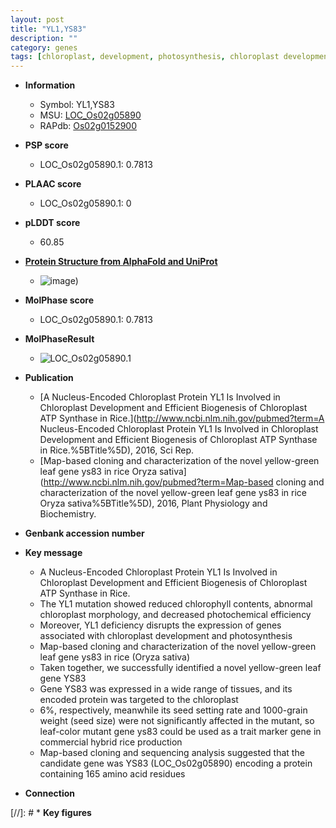 ```yaml
---
layout: post
title: "YL1,YS83"
description: ""
category: genes
tags: [chloroplast, development, photosynthesis, chloroplast development, leaf, seed, map-based cloning, seed size, grain weight]
---
```


* **Information**  
    + Symbol: YL1,YS83  
    + MSU: [LOC_Os02g05890](http://rice.plantbiology.msu.edu/cgi-bin/ORF_infopage.cgi?orf=LOC_Os02g05890)  
    + RAPdb: [Os02g0152900](http://rapdb.dna.affrc.go.jp/viewer/gbrowse_details/irgsp1?name=Os02g0152900)  

* **PSP score**  
    + LOC_Os02g05890.1: 0.7813 

* **PLAAC score**  
    + LOC_Os02g05890.1: 0 

* **pLDDT score**
    + 60.85

* **[Protein Structure from AlphaFold and UniProt](https://www.uniprot.org/uniprotkb/Q0E3V2/entry#structure)**
    + ![image](https://ricepsp.github.io/images/Q0/AF-Q0E3V2-F1.png))

* **MolPhase score**
    + LOC_Os02g05890.1: 0.7813

* **MolPhaseResult**
    + ![LOC_Os02g05890.1](https://ricepsp.github.io/pictures/LOC_Os02g/LOC_Os02g05890.1.png)

* **Publication**  
    + [A Nucleus-Encoded Chloroplast Protein YL1 Is Involved in Chloroplast Development and Efficient Biogenesis of Chloroplast ATP Synthase in Rice.](http://www.ncbi.nlm.nih.gov/pubmed?term=A Nucleus-Encoded Chloroplast Protein YL1 Is Involved in Chloroplast Development and Efficient Biogenesis of Chloroplast ATP Synthase in Rice.%5BTitle%5D), 2016, Sci Rep.
    + [Map-based cloning and characterization of the novel yellow-green leaf gene ys83 in rice Oryza sativa](http://www.ncbi.nlm.nih.gov/pubmed?term=Map-based cloning and characterization of the novel yellow-green leaf gene ys83 in rice Oryza sativa%5BTitle%5D), 2016, Plant Physiology and Biochemistry.

* **Genbank accession number**  

* **Key message**  
    + A Nucleus-Encoded Chloroplast Protein YL1 Is Involved in Chloroplast Development and Efficient Biogenesis of Chloroplast ATP Synthase in Rice.
    + The YL1 mutation showed reduced chlorophyll contents, abnormal chloroplast morphology, and decreased photochemical efficiency
    + Moreover, YL1 deficiency disrupts the expression of genes associated with chloroplast development and photosynthesis
    + Map-based cloning and characterization of the novel yellow-green leaf gene ys83 in rice (Oryza sativa)
    + Taken together, we successfully identified a novel yellow-green leaf gene YS83
    + Gene YS83 was expressed in a wide range of tissues, and its encoded protein was targeted to the chloroplast
    + 6%, respectively, meanwhile its seed setting rate and 1000-grain weight (seed size) were not significantly affected in the mutant, so leaf-color mutant gene ys83 could be used as a trait marker gene in commercial hybrid rice production
    + Map-based cloning and sequencing analysis suggested that the candidate gene was YS83 (LOC_Os02g05890) encoding a protein containing 165 amino acid residues

* **Connection**  

[//]: # * **Key figures**  


